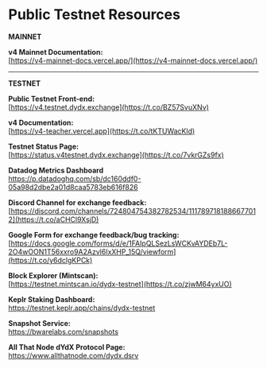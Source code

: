 # Public Testnet Resources

**MAINNET**

**v4 Mainnet Documentation:**\
[https://v4-mainnet-docs.vercel.app/](https://v4-mainnet-docs.vercel.app/)

---

**TESTNET**

**Public Testnet Front-end:**\
[https://v4.testnet.dydx.exchange](https://t.co/BZ57SvuXNv)

**v4 Documentation:**\
[https://v4-teacher.vercel.app](https://t.co/tKTUWacKld)

**Testnet Status Page:**\
[https://status.v4testnet.dydx.exchange](https://t.co/7vkrGZs9fx)

**Datadog Metrics Dashboard**\
https://p.datadoghq.com/sb/dc160ddf0-05a98d2dbe2a01d8caa5783eb616f826

**Discord Channel for exchange feedback:**\
[https://discord.com/channels/724804754382782534/1117897181886677012](https://t.co/aCHCl9XsjD)

**Google Form for exchange feedback/bug tracking:**\
[https://docs.google.com/forms/d/e/1FAIpQLSezLsWCKvAYDEb7L-2O4wOON1T56xxro9A2Azvl6IxXHP_15Q/viewform](https://t.co/y6dclgKPCk)

**Block Explorer (Mintscan):**\
[https://testnet.mintscan.io/dydx-testnet](https://t.co/zjwM64yxUO)

**Keplr Staking Dashboard:**\
https://testnet.keplr.app/chains/dydx-testnet

**Snapshot Service:**\
https://bwarelabs.com/snapshots

**All That Node dYdX Protocol Page:**\
https://www.allthatnode.com/dydx.dsrv

